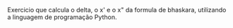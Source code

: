Exercicio que calcula o delta, o x' e o x" da formula de bhaskara, utilizando a linguagem de programação Python.
